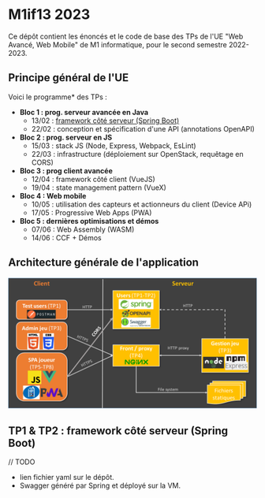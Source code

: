 # M1if13 2023

Ce dépôt contient les énoncés et le code de base des TPs de l'UE "Web Avancé, Web Mobile" de M1 informatique, pour le second semestre 2022-2023.

## Principe général de l'UE

Voici le programme* des TPs :

- **Bloc 1 : prog. serveur avancée en Java**
  - 13/02 : [framework côté serveur (Spring Boot)](users)
  - 22/02 : conception et spécification d'une API (annotations OpenAPI)
- **Bloc 2 : prog. serveur en JS**
  - 15/03 : stack JS (Node, Express, Webpack, EsLint)
  - 22/03 : infrastructure (déploiement sur OpenStack, requêtage en CORS)
- **Bloc 3 : prog client avancée**
  - 12/04 : framework côté client (VueJS)
  - 19/04 : state management pattern (VueX)
- **Bloc 4 : Web mobile**
  - 10/05 : utilisation des capteurs et actionneurs du client (Device APi)
  - 17/05 : Progressive Web Apps (PWA)
- **Bloc 5 : dernières optimisations et démos**
  - 07/06 : Web Assembly (WASM)
  - 14/06 : CCF + Démos

## Architecture générale de l'application

![Architecture et technos utilisées](archi.png)

## TP1 & TP2 : framework côté serveur (Spring Boot)
// TODO
 - lien fichier yaml sur le dépôt.
 - Swagger généré par Spring et déployé sur la VM.
